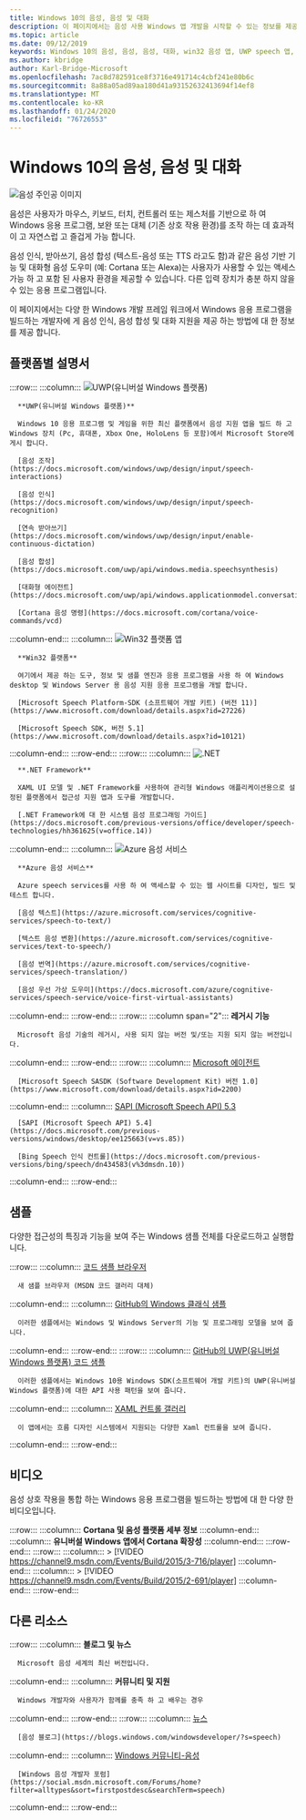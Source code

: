 ```yaml
---
title: Windows 10의 음성, 음성 및 대화
description: 이 페이지에서는 음성 사용 Windows 앱 개발을 시작할 수 있는 정보를 제공 합니다.
ms.topic: article
ms.date: 09/12/2019
keywords: Windows 10의 음성, 음성, 음성, 대화, win32 음성 앱, UWP speech 앱, WPF speech apps, WinForms speech apps
ms.author: kbridge
author: Karl-Bridge-Microsoft
ms.openlocfilehash: 7ac8d782591ce8f3716e491714c4cbf241e80b6c
ms.sourcegitcommit: 8a88a05ad89aa180d41a93152632413694f14ef8
ms.translationtype: MT
ms.contentlocale: ko-KR
ms.lasthandoff: 01/24/2020
ms.locfileid: "76726553"
---
```

# <a name="speech-voice-and-conversation-in-windows-10"></a>Windows 10의 음성, 음성 및 대화

![음성 주인공 이미지](images/hero-speech-composite-small.png)

음성은 사용자가 마우스, 키보드, 터치, 컨트롤러 또는 제스처를 기반으로 하 여 Windows 응용 프로그램, 보완 또는 대체 (기존 상호 작용 환경)를 조작 하는 데 효과적이 고 자연스럽 고 즐겁게 가능 합니다.

음성 인식, 받아쓰기, 음성 합성 (텍스트-음성 또는 TTS 라고도 함)과 같은 음성 기반 기능 및 대화형 음성 도우미 (예: Cortana 또는 Alexa)는 사용자가 사용할 수 있는 액세스 가능 하 고 포함 된 사용자 환경을 제공할 수 있습니다. 다른 입력 장치가 충분 하지 않을 수 있는 응용 프로그램입니다.

이 페이지에서는 다양 한 Windows 개발 프레임 워크에서 Windows 응용 프로그램을 빌드하는 개발자에 게 음성 인식, 음성 합성 및 대화 지원을 제공 하는 방법에 대 한 정보를 제공 합니다.

## <a name="platform-specific-documentation"></a>플랫폼별 설명서

:::row:::
   :::column:::
      ![UWP(유니버설 Windows 플랫폼)](images/platform-uwp.png)

      **UWP(유니버설 Windows 플랫폼)**

      Windows 10 응용 프로그램 및 게임을 위한 최신 플랫폼에서 음성 지원 앱을 빌드 하 고 Windows 장치 (Pc, 휴대폰, Xbox One, HoloLens 등 포함)에서 Microsoft Store에 게시 합니다.

      [음성 조작](https://docs.microsoft.com/windows/uwp/design/input/speech-interactions)

      [음성 인식](https://docs.microsoft.com/windows/uwp/design/input/speech-recognition)

      [연속 받아쓰기](https://docs.microsoft.com/windows/uwp/design/input/enable-continuous-dictation)

      [음성 합성](https://docs.microsoft.com/uwp/api/windows.media.speechsynthesis)

      [대화형 에이전트](https://docs.microsoft.com/uwp/api/windows.applicationmodel.conversationalagent)

      [Cortana 음성 명령](https://docs.microsoft.com/cortana/voice-commands/vcd)
   :::column-end:::
   :::column:::
      ![Win32 플랫폼 앱](images/platform-win32.png)

      **Win32 플랫폼**

      여기에서 제공 하는 도구, 정보 및 샘플 엔진과 응용 프로그램을 사용 하 여 Windows desktop 및 Windows Server 용 음성 지원 응용 프로그램을 개발 합니다.

      [Microsoft Speech Platform-SDK (소프트웨어 개발 키트) (버전 11)](https://www.microsoft.com/download/details.aspx?id=27226)
      
      [Microsoft Speech SDK, 버전 5.1](https://www.microsoft.com/download/details.aspx?id=10121)
   :::column-end:::
:::row-end:::
:::row:::
   :::column:::
      ![.NET](images/platform-dotnet.png)

      **.NET Framework**

      XAML UI 모델 및 .NET Framework를 사용하여 관리형 Windows 애플리케이션용으로 설정된 플랫폼에서 접근성 지원 앱과 도구를 개발합니다.

      [.NET Framework에 대 한 시스템 음성 프로그래밍 가이드](https://docs.microsoft.com/previous-versions/office/developer/speech-technologies/hh361625(v=office.14))
   :::column-end:::
   :::column:::
      ![Azure 음성 서비스](images/platform-azure-speech.png)

      **Azure 음성 서비스**

      Azure speech services를 사용 하 여 액세스할 수 있는 웹 사이트를 디자인, 빌드 및 테스트 합니다.

      [음성 텍스트](https://azure.microsoft.com/services/cognitive-services/speech-to-text/)

      [텍스트 음성 변환](https://azure.microsoft.com/services/cognitive-services/text-to-speech/)
      
      [음성 번역](https://azure.microsoft.com/services/cognitive-services/speech-translation/)

      [음성 우선 가상 도우미](https://docs.microsoft.com/azure/cognitive-services/speech-service/voice-first-virtual-assistants)
   :::column-end:::
:::row-end:::
:::row:::
   :::column span="2":::
      **레거시 기능**

      Microsoft 음성 기술의 레거시, 사용 되지 않는 버전 및/또는 지원 되지 않는 버전입니다.
   :::column-end:::
:::row-end:::
:::row:::
   :::column:::
      [Microsoft 에이전트](https://docs.microsoft.com/windows/win32/lwef/microsoft-agent)

      [Microsoft Speech SASDK (Software Development Kit) 버전 1.0](https://www.microsoft.com/download/details.aspx?id=2200)
   :::column-end:::
   :::column:::
      [SAPI (Microsoft Speech API) 5.3](https://docs.microsoft.com/previous-versions/windows/desktop/ms723627(v=vs.85))

      [SAPI (Microsoft Speech API) 5.4](https://docs.microsoft.com/previous-versions/windows/desktop/ee125663(v=vs.85))

      [Bing Speech 인식 컨트롤](https://docs.microsoft.com/previous-versions/bing/speech/dn434583(v%3dmsdn.10))
   :::column-end:::
:::row-end:::

## <a name="samples"></a>샘플

다양한 접근성의 특징과 기능을 보여 주는 Windows 샘플 전체를 다운로드하고 실행합니다.

:::row:::
   :::column:::
      [코드 샘플 브라우저](https://docs.microsoft.com/samples/browse/?term=speech)

      새 샘플 브라우저 (MSDN 코드 갤러리 대체)
   :::column-end:::
   :::column:::
      [GitHub의 Windows 클래식 샘플](https://github.com/microsoft/Windows-classic-samples/search?q=speech&unscoped_q=speech)

      이러한 샘플에서는 Windows 및 Windows Server의 기능 및 프로그래밍 모델을 보여 줍니다. 
   :::column-end:::
:::row-end:::
:::row:::
   :::column:::
      [GitHub의 UWP(유니버설 Windows 플랫폼) 코드 샘플](https://github.com/microsoft/Windows-universal-samples/search?q=speech&unscoped_q=speech)

      이러한 샘플에서는 Windows 10용 Windows SDK(소프트웨어 개발 키트)의 UWP(유니버설 Windows 플랫폼)에 대한 API 사용 패턴을 보여 줍니다.
   :::column-end:::
   :::column:::
      [XAML 컨트롤 갤러리](https://github.com/microsoft/Xaml-Controls-Gallery)

      이 앱에서는 흐름 디자인 시스템에서 지원되는 다양한 Xaml 컨트롤을 보여 줍니다.
   :::column-end:::
:::row-end:::

## <a name="videos"></a>비디오

음성 상호 작용을 통합 하는 Windows 응용 프로그램을 빌드하는 방법에 대 한 다양 한 비디오입니다.

:::row:::
   :::column:::
      **Cortana 및 음성 플랫폼 세부 정보**
   :::column-end:::
   :::column:::
      **유니버설 Windows 앱에서 Cortana 확장성**
   :::column-end:::
:::row-end:::
:::row:::
   :::column:::
      > [!VIDEO https://channel9.msdn.com/Events/Build/2015/3-716/player]
   :::column-end:::
   :::column:::
      > [!VIDEO https://channel9.msdn.com/Events/Build/2015/2-691/player]
   :::column-end:::
:::row-end:::

## <a name="other-resources"></a>다른 리소스

:::row:::
   :::column:::
      **블로그 및 뉴스**

      Microsoft 음성 세계의 최신 버전입니다.
   :::column-end:::
   :::column:::
      **커뮤니티 및 지원**

      Windows 개발자와 사용자가 함께를 충족 하 고 배우는 경우
   :::column-end:::
:::row-end:::
:::row:::
   :::column:::
      [뉴스](https://news.microsoft.com/?s=speech)

      [음성 블로그](https://blogs.windows.com/windowsdeveloper/?s=speech)
   :::column-end:::
   :::column:::
      [Windows 커뮤니티-음성](https://community.windows.com/search?q=speech)

      [Windows 음성 개발자 포럼](https://social.msdn.microsoft.com/Forums/home?filter=alltypes&sort=firstpostdesc&searchTerm=speech)
   :::column-end:::
:::row-end:::
